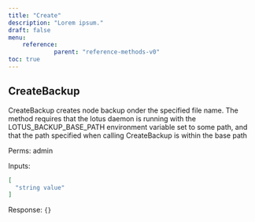 ```yaml
---
title: "Create"
description: "Lorem ipsum."
draft: false
menu:
    reference:
             parent: "reference-methods-v0"
toc: true
---
```


## CreateBackup

CreateBackup creates node backup onder the specified file name. The
method requires that the lotus daemon is running with the
LOTUS_BACKUP_BASE_PATH environment variable set to some path, and that
the path specified when calling CreateBackup is within the base path

Perms: admin

Inputs:

```json
[
  "string value"
]
```

Response: `{}`
